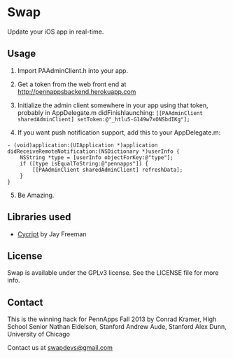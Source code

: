 # Swap

Update your iOS app in real-time.

## Usage
1) Import PAAdminClient.h into your app.

2) Get a token from the web front end at http://pennappsbackend.herokuapp.com

3) Initialize the admin client somewhere in your app using that token, probably in AppDelegate.m didFinishlaunching: `[[PAAdminClient sharedAdminClient] setToken:@"_htlu5-G149w7xONSbdIKg"];`

4) If you want push notification support, add this to your AppDelegate.m:
```objc
- (void)application:(UIApplication *)application didReceiveRemoteNotification:(NSDictionary *)userInfo {
    NSString *type = [userInfo objectForKey:@"type"];
    if ([type isEqualToString:@"pennapps"]) {
        [[PAAdminClient sharedAdminClient] refreshData];
    }
}
```

5) Be Amazing.

## Libraries used

- [Cycript](http://www.cycript.org) by Jay Freeman

## License

Swap is available under the GPLv3 license. See the LICENSE file for more info.

## Contact

This is the winning hack for PennApps Fall 2013 by
Conrad Kramer, High School Senior
Nathan Eidelson, Stanford
Andrew Aude, Stanford
Alex Dunn, University of Chicago

Contact us at swapdevs@gmail.com
